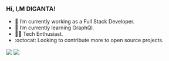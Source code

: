 ### Hi, I,M DIGANTA!

- 🔭 I’m currently working as a Full Stack Developer.
- 🌱 I’m currently learning GraphQl.
- :technologist: Tech Enthusiast.
- :octocat: Looking to contribute more to open source projects.




 <img align="center" src="https://github-readme-stats.vercel.app/api?username=diganta413&show_icons=true&theme=radical" />




 <img align="center" src="https://github-readme-stats.vercel.app/api/top-langs/?username=diganta413&layout=compact&theme=radical" />



